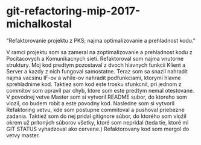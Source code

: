 # git-refactoring-mip-2017-michalkostal
"Refaktorovanie projektu z PKS; najma optimalizovanie a prehladnost kodu." 

V ramci projektu som sa zameral na zoptimalizovanie a prehladnost kodu z Pocitacovych a Komunikacnych sieti. Refaktoroval som najma vnutorne struktury. 
Moj kod predtym pozostaval z dvoch hlavnych funkcii Klient a Server a kazdy z nich fungoval samostatne. Teraz som sa snazil nahradit najma vacsinu IF-ov 
a while-ov nahradit podfunkciami, ktorymi hlavne sprehladnime kod. Taktiez som kod este trosku sfunkcnil, pri jednom z commitov som opravil par chyb, 
ktore som este predtym nemal otestovane. V povodnej vetve Master som si vytvoril README subor, do ktoreho som vlozil, co budem robit a este povodny kod. 
Nasledne som si vytvoril Refaktoring vetvu, kde som postupne commitoval a pushoval priebezne zadania. Taktiež som do nej pridal gitignore súbor, do 
ktorého som vložil okrem už prítoných súborov všetky, ktoré som nepridal (teda tie, ktoré mi GIT STATUS vyhadzoval ako cervene.) Refaktorovany kod som 
mergol do vetvy master.